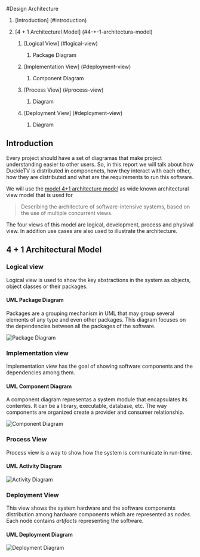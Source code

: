 #Design Architecture

1. [Introduction] (#introduction)

2. [4 + 1 Architecturel Model] (#4-+-1-architectura-model)

    1. [Logical View] (#logical-view)
        1. Package Diagram
  
    2. [Implementation View] (#deployment-view)
        1. Component Diagram

    4. [Process View] (#process-view)
        1. Diagram

    5. [Deployment View] (#deployment-view)
        1. Diagram


## Introduction
Every project should have a set of diagramas that make project understanding easier to other users. So, in this report we will talk about how DuckieTV is distributed in componenets, how they interact with each other, how they are distributed and what are the requirements to run this software.

We will use the [model 4+1 architecture model](https://en.wikipedia.org/wiki/4%2B1_architectural_view_model) as wide known architectural view model that is used for

> Describing the architecture of software-intensive systems, based on the use of multiple concurrent views.

The four views of this model are logical, development, process and physival view. In addition use cases are also used to illustrate the architecture.

## 4 + 1 Architectural Model

### Logical view
Logical view is used to show the key abstractions in the system as objects, object classes or their packages.

#### UML Package Diagram
Packages are a grouping mechanism in UML that may group several elements of any type and even other packages. This diagram focuses on the dependencies between all the packages of the software.

![Package Diagram](http://i.imgur.com/sm1QUgb.png)

### Implementation view
Implementation view has the goal of showing software components and the dependencies among them.

#### UML Component Diagram
A component diagram representas a system module that encapsulates its contentes. It can be a library, executable, database, etc. The way components are organized create a provider and consumer  relationship.

![Component Diagram](http://i.imgur.com/ZPFajspl.jpg)

### Process View
Process view is a way to show how the system is communicate in run-time.
#### UML Activity Diagram
![Activity Diagram]()

### Deployment View
This view shows the system hardware and the software components distribution among hardware components which are represented as *nodes*. Each node contains *artifacts* representing the software.

#### UML Deployment Diagram
![Deployment Diagram]()

